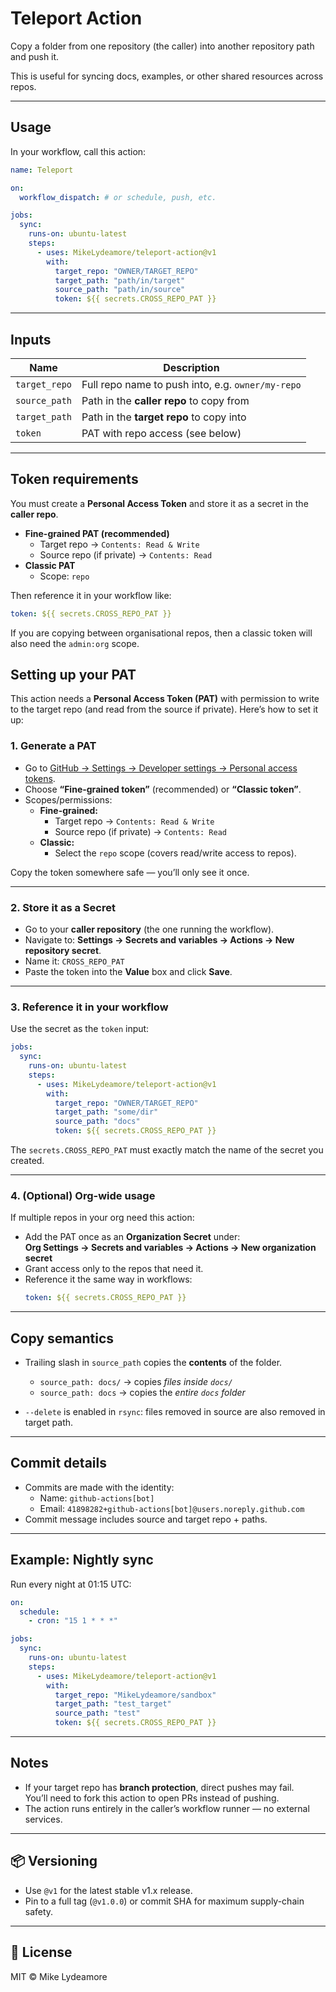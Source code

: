 # Teleport Action

Copy a folder from one repository (the caller) into another repository path and push it.

This is useful for syncing docs, examples, or other shared resources across repos.

---

## Usage

In your workflow, call this action:

```yaml
name: Teleport

on:
  workflow_dispatch: # or schedule, push, etc.

jobs:
  sync:
    runs-on: ubuntu-latest
    steps:
      - uses: MikeLydeamore/teleport-action@v1
        with:
          target_repo: "OWNER/TARGET_REPO"
          target_path: "path/in/target"
          source_path: "path/in/source"
          token: ${{ secrets.CROSS_REPO_PAT }}
```

---

## Inputs

| Name          |  Description                                          |
|---------------|-------------------------------------------------------|
| `target_repo` |  Full repo name to push into, e.g. `owner/my-repo`    |
| `source_path` |  Path in the **caller repo** to copy from             |
| `target_path` |  Path in the **target repo** to copy into             |
| `token`       |  PAT with repo access (see below)                     |

---

## Token requirements

You must create a **Personal Access Token** and store it as a secret in the **caller repo**.

- **Fine-grained PAT (recommended)**  
  - Target repo → `Contents: Read & Write`  
  - Source repo (if private) → `Contents: Read`  
- **Classic PAT**  
  - Scope: `repo`

Then reference it in your workflow like:

```yaml
token: ${{ secrets.CROSS_REPO_PAT }}
```

If you are copying between organisational repos, then a classic token will also need the `admin:org` scope.

## Setting up your PAT

This action needs a **Personal Access Token (PAT)** with permission to write to the target repo (and read from the source if private). Here’s how to set it up:

### 1. Generate a PAT
- Go to [GitHub → Settings → Developer settings → Personal access tokens](https://github.com/settings/tokens).
- Choose **“Fine-grained token”** (recommended) or **“Classic token”**.
- Scopes/permissions:
  - **Fine-grained:**
    - Target repo → `Contents: Read & Write`
    - Source repo (if private) → `Contents: Read`
  - **Classic:**
    - Select the `repo` scope (covers read/write access to repos).

Copy the token somewhere safe — you’ll only see it once.

---

### 2. Store it as a Secret
- Go to your **caller repository** (the one running the workflow).
- Navigate to: **Settings → Secrets and variables → Actions → New repository secret**.
- Name it: `CROSS_REPO_PAT`  
- Paste the token into the **Value** box and click **Save**.

---

### 3. Reference it in your workflow
Use the secret as the `token` input:

```yaml
jobs:
  sync:
    runs-on: ubuntu-latest
    steps:
      - uses: MikeLydeamore/teleport-action@v1
        with:
          target_repo: "OWNER/TARGET_REPO"
          target_path: "some/dir"
          source_path: "docs"
          token: ${{ secrets.CROSS_REPO_PAT }}
```

The `secrets.CROSS_REPO_PAT` must exactly match the name of the secret you created.

---

### 4. (Optional) Org-wide usage
If multiple repos in your org need this action:
- Add the PAT once as an **Organization Secret** under:  
  **Org Settings → Secrets and variables → Actions → New organization secret**
- Grant access only to the repos that need it.
- Reference it the same way in workflows:
  ```yaml
  token: ${{ secrets.CROSS_REPO_PAT }}
  ```


---

## Copy semantics

- Trailing slash in `source_path` copies the **contents** of the folder.  
  - `source_path: docs/` → copies *files inside `docs/`*  
  - `source_path: docs` → copies the *entire `docs` folder*  

- `--delete` is enabled in `rsync`: files removed in source are also removed in target path.

---

## Commit details

- Commits are made with the identity:  
  - Name: `github-actions[bot]`  
  - Email: `41898282+github-actions[bot]@users.noreply.github.com`  
- Commit message includes source and target repo + paths.

---

## Example: Nightly sync

Run every night at 01:15 UTC:

```yaml
on:
  schedule:
    - cron: "15 1 * * *"

jobs:
  sync:
    runs-on: ubuntu-latest
    steps:
      - uses: MikeLydeamore/teleport-action@v1
        with:
          target_repo: "MikeLydeamore/sandbox"
          target_path: "test_target"
          source_path: "test"
          token: ${{ secrets.CROSS_REPO_PAT }}
```

---

## Notes

- If your target repo has **branch protection**, direct pushes may fail.  
  You’ll need to fork this action to open PRs instead of pushing.  
- The action runs entirely in the caller’s workflow runner — no external services.

---

## 📦 Versioning

- Use `@v1` for the latest stable v1.x release.  
- Pin to a full tag (`@v1.0.0`) or commit SHA for maximum supply-chain safety.

---

## 📄 License

MIT © Mike Lydeamore
